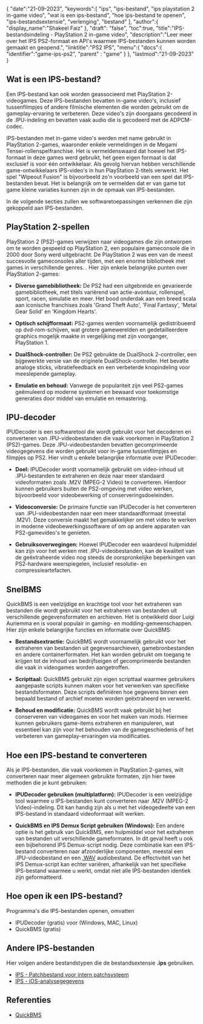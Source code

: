 {
"date":"21-09-2023",
   "keywords":[
"ips",
"ips-bestand",
"ips playstation 2 in-game video",
"wat is een ips-bestand",
"hoe ips-bestand te openen",
"ips-bestandsextensie",
"verlenging",
"bestand"
],
   "author":{
"display_name":"Shakeel Faiz"
},
"draft": "false",
"toc":true,
"title":"IPS-bestandsindeling - PlayStation 2 in-game video",
   "description":"Leer meer over het IPS PS2-formaat en API's waarmee IPS-bestanden kunnen worden gemaakt en geopend.",
"linktitle":"PS2 IPS",
   "menu":{
      "docs":{
         "identifier":"game-ips-ps2",
"parent" : "game"
}
},
"lastmod":"21-09-2023"
}

## Wat is een IPS-bestand?

Een IPS-bestand kan ook worden geassocieerd met PlayStation 2-videogames. Deze IPS-bestanden bevatten in-game video's, inclusief tussenfilmpjes of andere filmische elementen die worden gebruikt om de gameplay-ervaring te verbeteren. Deze video's zijn doorgaans gecodeerd in de .IPU-indeling en bevatten vaak audio die is gecodeerd met de ADPCM-codec.

IPS-bestanden met in-game video's werden met name gebruikt in PlayStation 2-games, waaronder enkele vermeldingen in de Megami Tensei-rollenspelfranchise. Het is vermeldenswaard dat hoewel het IPS-formaat in deze games werd gebruikt, het geen eigen formaat is dat exclusief is voor één ontwikkelaar. Als gevolg hiervan hebben verschillende game-ontwikkelaars IPS-video's in hun PlayStation 2-titels verwerkt. Het spel "Wipeout Fusion" is bijvoorbeeld zo'n voorbeeld van een spel dat IPS-bestanden bevat. Het is belangrijk om te vermelden dat er van game tot game kleine variaties kunnen zijn in de opmaak van IPS-bestanden.

In de volgende secties zullen we softwaretoepassingen verkennen die zijn gekoppeld aan IPS-bestanden.

## PlayStation 2-spellen

PlayStation 2 (PS2)-games verwijzen naar videogames die zijn ontworpen om te worden gespeeld op PlayStation 2, een populaire gameconsole die in 2000 door Sony werd uitgebracht. De PlayStation 2 was een van de meest succesvolle gameconsoles aller tijden, met een enorme bibliotheek met games in verschillende genres. . Hier zijn enkele belangrijke punten over PlayStation 2-games:

- **Diverse gamebibliotheek:** De PS2 had een uitgebreide en gevarieerde gamebibliotheek, met titels variërend van actie-avontuur, rollenspel, sport, racen, simulatie en meer. Het bood onderdak aan een breed scala aan iconische franchises zoals 'Grand Theft Auto', 'Final Fantasy', 'Metal Gear Solid' en 'Kingdom Hearts'.

- **Optisch schijfformaat:** PS2-games werden voornamelijk gedistribueerd op dvd-rom-schijven, wat grotere gamewerelden en gedetailleerdere graphics mogelijk maakte in vergelijking met zijn voorganger, PlayStation 1.

- **DualShock-controller:** De PS2 gebruikte de DualShock 2-controller, een bijgewerkte versie van de originele DualShock-controller. Het bevatte analoge sticks, vibratiefeedback en een verbeterde knopindeling voor meeslepende gameplay.

- **Emulatie en behoud:** Vanwege de populariteit zijn veel PS2-games geëmuleerd op moderne systemen en bewaard voor toekomstige generaties door middel van emulatie en remastering.

## IPU-decoder

IPUDecoder is een softwaretool die wordt gebruikt voor het decoderen en converteren van .IPU-videobestanden die vaak voorkomen in PlayStation 2 (PS2)-games. Deze .IPU-videobestanden bevatten gecomprimeerde videogegevens die worden gebruikt voor in-game tussenfilmpjes en filmpjes op PS2. Hier vindt u enkele belangrijke informatie over IPUDecoder:

- **Doel:** IPUDecoder wordt voornamelijk gebruikt om video-inhoud uit .IPU-bestanden te extraheren en deze naar meer standaard videoformaten zoals .M2V (MPEG-2 Video) te converteren. Hierdoor kunnen gebruikers buiten de PS2-omgeving met video werken, bijvoorbeeld voor videobewerking of conserveringsdoeleinden.

- **Videoconversie:** De primaire functie van IPUDecoder is het converteren van .IPU-videobestanden naar een meer standaardformaat (meestal .M2V). Deze conversie maakt het gemakkelijker om met video te werken in moderne videobewerkingssoftware of om op andere apparaten van PS2-gamevideo's te genieten.

- **Gebruiksoverwegingen:** Hoewel IPUDecoder een waardevol hulpmiddel kan zijn voor het werken met .IPU-videobestanden, kan de kwaliteit van de geëxtraheerde video nog steeds de oorspronkelijke beperkingen van PS2-hardware weerspiegelen, inclusief resolutie- en compressieartefacten.

## SnelBMS

QuickBMS is een veelzijdige en krachtige tool voor het extraheren van bestanden die wordt gebruikt voor het extraheren van bestanden uit verschillende gegevensformaten en archieven. Het is ontwikkeld door Luigi Auriemma en is vooral populair in gaming- en modding-gemeenschappen. Hier zijn enkele belangrijke functies en informatie over QuickBMS:

- **Bestandsextractie:** QuickBMS wordt voornamelijk gebruikt voor het extraheren van bestanden uit gegevensarchieven, gamebronbestanden en andere containerformaten. Het kan worden gebruikt om toegang te krijgen tot de inhoud van bedrijfseigen of gecomprimeerde bestanden die vaak in videogames worden aangetroffen.

- **Scripttaal:** QuickBMS gebruikt zijn eigen scripttaal waarmee gebruikers aangepaste scripts kunnen maken voor het verwerken van specifieke bestandsformaten. Deze scripts definiëren hoe gegevens binnen een bepaald bestand of archief moeten worden geëxtraheerd en verwerkt.

- **Behoud en modificatie:** QuickBMS wordt vaak gebruikt bij het conserveren van videogames en voor het maken van mods. Hiermee kunnen gebruikers game-items extraheren en manipuleren, wat essentieel kan zijn voor het behouden van de gamegeschiedenis of het verbeteren van gameplay-ervaringen via modificaties.

## Hoe een IPS-bestand te converteren

Als je IPS-bestanden, die vaak voorkomen in PlayStation 2-games, wilt converteren naar meer algemeen gebruikte formaten, zijn hier twee methoden die je kunt gebruiken:

- **IPUDecoder gebruiken (multiplatform):** IPUDecoder is een veelzijdige tool waarmee u IPS-bestanden kunt converteren naar .M2V (MPEG-2 Video)-indeling. Dit kan handig zijn als u met het videogedeelte van een IPS-bestand in standaard videoformaat wilt werken.

- **QuickBMS en IPS Demux Script gebruiken (Windows):** Een andere optie is het gebruik van QuickBMS, een hulpmiddel voor het extraheren van bestanden uit verschillende gameformaten. In dit geval heeft u ook een bijbehorend IPS Demux-script nodig. Deze combinatie kan een IPS-bestand converteren naar afzonderlijke componenten, meestal een .IPU-videobestand en een [.WAV](/nl/audio/wav/) audiobestand. De effectiviteit van het IPS Demux-script kan echter variëren, afhankelijk van het specifieke IPS-bestand waarmee u werkt, omdat niet alle IPS-bestanden identiek zijn geformatteerd.

## Hoe open ik een IPS-bestand?

Programma's die IPS-bestanden openen, omvatten

- IPUDecoder (gratis) voor (Windows, MAC, Linux)
- QuickBMS (gratis)

## Andere IPS-bestanden

Hier volgen andere bestandstypen die de bestandsextensie **.ips** gebruiken.

- [IPS - Patchbestand voor intern patchsysteem](/nl/game/ips/)
- [IPS - iOS-analysegegevens](/nl/misc/ips/)

## Referenties
* [QuickBMS](http://aluigi.altervista.org/quickbms.htm)

